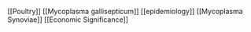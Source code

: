 [[Poultry]]
[[Mycoplasma gallisepticum]]
[[epidemiology]]
[[Mycoplasma Synoviae]]
[[Economic Significance]]
